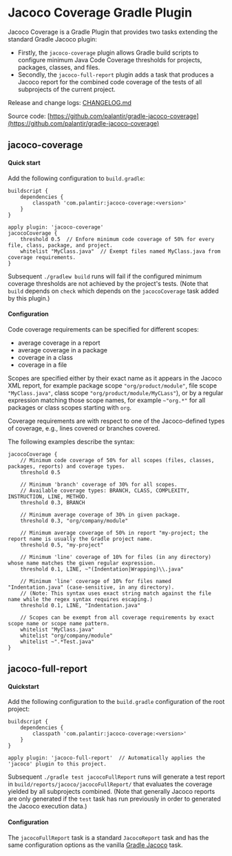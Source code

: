 # Jacoco Coverage Gradle Plugin

Jacoco Coverage is a Gradle Plugin that provides two tasks extending the standard Gradle Jacoco plugin:
- Firstly, the `jacoco-coverage` plugin allows Gradle build scripts to configure minimum Java Code Coverage thresholds
for projects, packages, classes, and files.
- Secondly, the `jacoco-full-report` plugin adds a task that produces a Jacoco report for the combined code coverage of
the tests of all subprojects of the current project.

Release and change logs: [CHANGELOG.md](CHANGELOG.md)

Source code: [https://github.com/palantir/gradle-jacoco-coverage](https://github.com/palantir/gradle-jacoco-coverage)


## jacoco-coverage

#### Quick start

Add the following configuration to `build.gradle`:

    buildscript {
        dependencies {
            classpath 'com.palantir:jacoco-coverage:<version>'
        }
    }
    
    apply plugin: 'jacoco-coverage'
    jacocoCoverage {
        threshold 0.5  // Enfore minimum code coverage of 50% for every file, class, package, and project.
        whitelist "MyClass.java"  // Exempt files named MyClass.java from coverage requirements.
    }

Subsequent `./gradlew build` runs will fail if the configured minimum coverage thresholds are not achieved by the
project's tests. (Note that `build` depends on `check` which depends on the `jacocoCoverage` task added by this plugin.)


#### Configuration

Code coverage requirements can be specified for different scopes:
- average coverage in a report
- average coverage in a package
- coverage in a class
- coverage in a file

Scopes are specified either by their exact name as it appears in the Jacoco XML report, for example package scope
`"org/product/module"`, file scope `"MyClass.java"`, class scope `"org/product/module/MyCLass"`), or by a regular
expression matching those scope names, for example `~"org.*"` for all packages or class scopes starting with `org`.

Coverage requirements are with respect to one of the Jacoco-defined types of coverage, e.g., lines covered or branches
covered.

The following examples describe the syntax:

    jacocoCoverage {
        // Minimum code coverage of 50% for all scopes (files, classes, packages, reports) and coverage types.
        threshold 0.5

        // Minimum 'branch' coverage of 30% for all scopes.
        // Available coverage types: BRANCH, CLASS, COMPLEXITY, INSTRUCTION, LINE, METHOD.
        threshold 0.3, BRANCH

        // Minimum average coverage of 30% in given package.
        threshold 0.3, "org/company/module"

        // Minimum average coverage of 50% in report "my-project; the report name is usually the Gradle project name.
        threshold 0.5, "my-project" 

        // Minimum 'line' coverage of 10% for files (in any directory) whose name matches the given regular expression.
        threshold 0.1, LINE, ~"(Indentation|Wrapping)\\.java"

        // Minimum 'line' coverage of 10% for files named "Indentation.java" (case-sensitive, in any directory).
        // (Note: This syntax uses exact string match against the file name while the regex syntax requires escaping.)
        threshold 0.1, LINE, "Indentation.java"

        // Scopes can be exempt from all coverage requirements by exact scope name or scope name pattern.
        whitelist "MyClass.java"
        whitelist "org/company/module"
        whitelist ~".*Test.java"
    }

## jacoco-full-report

#### Quickstart

Add the following configuration to the `build.gradle` configuration of the root project:

    buildscript {
        dependencies {
            classpath 'com.palantir:jacoco-coverage:<version>'
        }
    }

    apply plugin: 'jacoco-full-report'  // Automatically applies the 'jacoco' plugin to this project.

Subsequent `./gradle test jacocoFullReport` runs will generate a test report in `build/reports/jacoco/jacocoFullReport/`
that evaluates the coverage yielded by all subprojects combined. (Note that generally Jacoco reports are only generated
if the `test` task has run previously in order to generated the Jacoco execution data.)

#### Configuration

The `jacocoFullReport` task is a standard `JacocoReport` task and has the same configuration options as the vanilla
[Gradle Jacoco](https://docs.gradle.org/current/userguide/jacoco_plugin.html) task.

